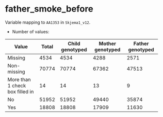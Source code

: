 # father_smoke_before
Variable mapping to `AA1353` in `Skjema1_v12`.
- Number of values:

| Value | Total | Child genotyped | Mother genotyped | Father genotyped |
| ----- | ----- | --------------- | ---------------- | ---------------- |
| Missing | 4534 | 4534 | 4288 | 2571 |
| Non-missing | 70774 | 70774 | 67362 | 47513 |
| More than 1 check box filled in | 14 | 14 | 13 |9 |
| No | 51952 | 51952 | 49440 |35874 |
| Yes | 18808 | 18808 | 17909 |11630 |



